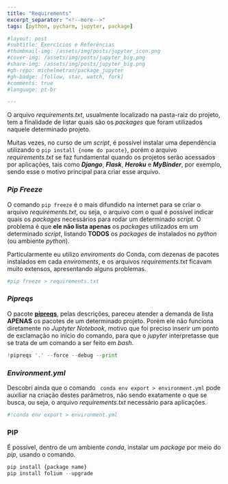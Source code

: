 ```yaml
---
title: "Requirements"
excerpt_separator: "<!--more-->"
tags: [python, pycharm, jupyter, package]

#layout: post
#subtitle: Exercícios e Referências
#thumbnail-img: /assets/img/posts/jupyter_icon.png
#cover-img: /assets/img/posts/jupyter_big.png
#share-img: /assets/img/posts/jupyter_big.png
#gh-repo: michelmetran/package_jupyter
#gh-badge: [follow, star, watch, fork]
#comments: true
#language: pt-br

---
```


O arquivo *requirements.txt*, usualmente localizado na pasta-raiz do projeto, tem a finalidade de listar quais são os *packages* que foram utilizados naquele determinado projeto.

<!--more-->

Muitas vezes, no curso de um *script*, é possível instalar uma dependência utilizando o ```pip install {nome do pacote}```, porém o arquivo *requirements.txt* se faz fundamental quando os projetos serão acessados por aplicações, tais como ***Django***, ***Flask***, ***Heroku*** e ***MyBinder***, por exemplo, sendo esse o motivo principal para criar esse arquivo.



### *Pip Freeze*

O comando ```pip freeze``` é o mais difundido na internet para se criar o arquivo *requirements.txt*, ou seja, o arquivo com o qual é possível indicar quais os *packages* necessários para rodar um determinado *script*. O problema é que **ele não lista apenas** os *packages* utilizados em um determinado *script*, listando **TODOS** os *packages* de instalados no *python* (ou ambiente *python*).

Particularmente eu utilizo *enviroments* do Conda, com dezenas de pacotes instalados em cada *enviroments*, e os arquivos *requirements.txt* ficavam muito extensos, apresentando alguns problemas.

```python
#pip freeze > requirements.txt
```



### *Pipreqs*

O pacote [**pipreqs**](https://pypi.org/project/pipreqs/), pelas descrições, pareceu atender a demanda de lista **APENAS** os pacotes de um determinado projeto. Porém ele não funciona diretamente no *Juptyter Notebook*, motivo que foi preciso inserir um ponto de exclamação no início do comando, para que o *jupyter* interpretasse que se trata de um comando a ser feito em *bash*.

```python
!pipreqs '.' --force --debug --print
```



### *Environment.yml*

Descobri ainda que o comando ``` conda env export > environment.yml``` pode auxiliar na criação destes parâmetros, não sendo exatamente o que se busca, ou seja, o arquivo *requirements.txt* necessário para aplicações.

```python
#!conda env export > environment.yml
```



### PIP

É possível, dentro de um ambiente *conda*, instalar um *package* por meio do *pip*, usando o comando.

```python
pip install {package name}
pip install folium --upgrade
```